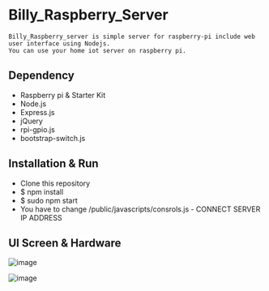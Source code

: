 # Billy_Raspberry_Server
	Billy_Raspberry_server is simple server for raspberry-pi include web user interface using Nodejs.
	You can use your home iot server on raspberry pi.

## Dependency
* 	Raspberry pi & Starter Kit
* 	Node.js
* 	Express.js
* 	jQuery
* 	rpi-gpio.js
*	bootstrap-switch.js 	

## Installation & Run

*	Clone this repository
*	$ npm install
* 	$ sudo npm start
* 	You have to change /public/javascripts/consrols.js - CONNECT SERVER IP ADDRESS
	

## UI Screen & Hardware 

![image](http://pnet.kr/html.jpg)


![image](http://pnet.kr/raspberry.jpg)
